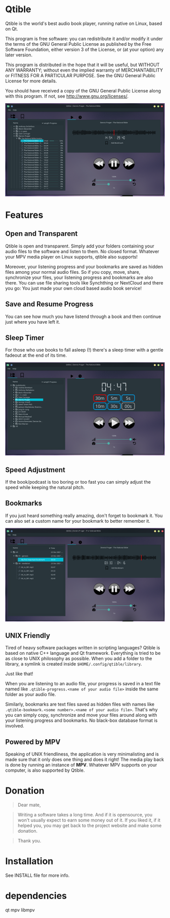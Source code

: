 # Qtible
Qtible is the world's best audio book player, running native on Linux, based on Qt.

This program is free software: you can redistribute it and/or modify
it under the terms of the GNU General Public License as published by
the Free Software Foundation, either version 3 of the License, or
(at your option) any later version.

This program is distributed in the hope that it will be useful,
but WITHOUT ANY WARRANTY; without even the implied warranty of
MERCHANTABILITY or FITNESS FOR A PARTICULAR PURPOSE.  See the
GNU General Public License for more details.

You should have received a copy of the GNU General Public License
along with this program.  If not, see <http://www.gnu.org/licenses/>.

![Screenshot](images/screenshot.png?raw=true "Running under KDE with a dark theme")

# Features

## Open and Transparent
Qtible is open and transparent. Simply add your folders containing your
audio files to the software and listen to them. No closed format.
Whatever your MPV media player on Linux supports, qtible also supports!

Moreover, your listening progress and your bookmarks are saved as hidden
files among your normal audio files. So if you copy, move, share,
synchronize your files, your listening progress and bookmarks are also
there. You can use file sharing tools like Synchthing or NextCloud and
there you go: You just made your own cloud based audio book service!

## Save and Resume Progress
You can see how much you have listend through a book and then continue
just where you have left it.

## Sleep Timer
For those who use books to fall asleep (!) there's a sleep timer with
a gentle fadeout at the end of its time.

![Screenshot](images/screenshot-sleep-timer.png?raw=true "Sleep timer tab")

## Speed Adjustment
If the book/podcast is too boring or too fast you can simply adjust the
speed while keeping the natural pitch.

## Bookmarks
If you just heard something really amazing, don't forget to bookmark it.
You can also set a custom name for your bookmark to better remember it.

![Screenshot](images/screenshot-bookmarks.png?raw=true "Bookmarks tab")

## UNIX Friendly
Tired of heavy software packages written in scripting languages? Qtible
is based on native C++ language and Qt framework. Everything is tried to
be as close to UNIX philosophy as possible. When you add a folder to the
library, a symlink is created inside `$HOME/.config/qtible/library`.

Just like that!

When you are listening to an audio file, your progress is saved in a text
file named like `.qtible-progress.<name of your audio file>` inside the
same folder as your audio file.

Similarly, bookmarks are text files saved as hidden files with names like
`.qtible-bookmark.<some number>.<name of your audio file>`. That's why
you can simply copy, synchronize and move your files around along with
your listening progress and bookmarks. No black-box database format is
involved.

## Powered by MPV
Speaking of UNIX friendliness, the application is very minimalisting and
is made sure that it only does one thing and does it right! The media
play back is done by running an instance of **MPV**. Whatever MPV supports
on your computer, is also supported by Qtible.

# Donation
> Dear mate,

> Writing a software takes a long time. And if it is opensource, you
won't usually expect to earn some money out of it. If you liked it,
if it helped you, you may get back to the project website and make
some donation.

>Thank you.

# Installation
See INSTALL file for more info.

# dependencies
qt
mpv
libmpv
